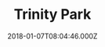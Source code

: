 ---
date: 2018-01-07T08:04:46.000Z
title: Trinity Park
latitude: 52.032941091526
longitude: 1.2230845941067618
category: checkin
---